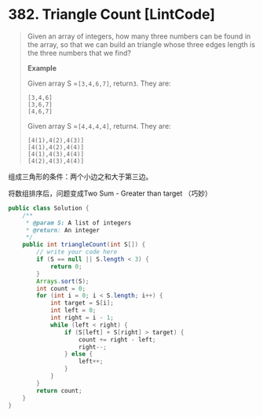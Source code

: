 # 382. Triangle Count \[LintCode\]

> Given an array of integers, how many three numbers can be found in the array, so that we can build an triangle whose three edges length is the three numbers that we find?
>
> **Example**
>
> Given array S =`[3,4,6,7]`, return`3`. They are:
>
> ```
> [3,4,6]
> [3,6,7]
> [4,6,7]
> ```
>
> Given array S =`[4,4,4,4]`, return`4`. They are:
>
> ```
> [4(1),4(2),4(3)]
> [4(1),4(2),4(4)]
> [4(1),4(3),4(4)]
> [4(2),4(3),4(4)]
> ```

组成三角形的条件：两个小边之和大于第三边。

将数组排序后，问题变成Two Sum - Greater than target （巧妙）

```java
public class Solution {
    /**
     * @param S: A list of integers
     * @return: An integer
     */
    public int triangleCount(int S[]) {
        // write your code here
        if (S == null || S.length < 3) {
            return 0;
        }
        Arrays.sort(S);
        int count = 0;
        for (int i = 0; i < S.length; i++) {
            int target = S[i];
            int left = 0; 
            int right = i - 1;
            while (left < right) {
                if (S[left] + S[right] > target) {
                    count += right - left;
                    right--;
                } else {
                    left++;
                }
            }
        }
        return count;
    }
}
```




